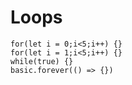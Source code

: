 # Loops

```cards
for(let i = 0;i<5;i++) {}
for(let i = 1;i<5;i++) {}
while(true) {}
basic.forever(() => {})
```
